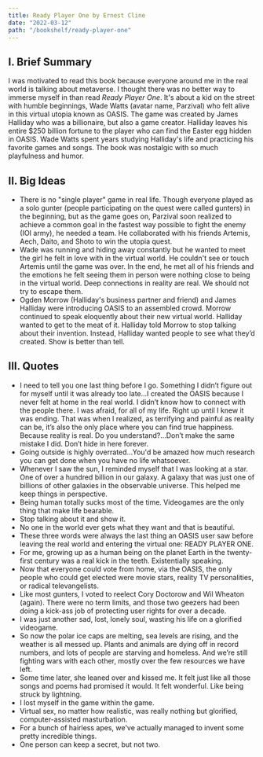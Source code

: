 ```yaml
---
title: Ready Player One by Ernest Cline
date: "2022-03-12"
path: "/bookshelf/ready-player-one"
---
```


## I. Brief Summary
I was motivated to read this book because everyone around me in the real world is talking about metaverse. I thought there was no better way to immerse myself in than read _Ready Player One_. It's about a kid on the street with humble beginnings, Wade Watts (avatar name, Parzival) who felt alive in this virtual utopia known as OASIS. The game was created by James Halliday who was a billionaire, but also a game creator. Halliday leaves his entire $250 billion fortune to the player who can find the Easter egg hidden in OASIS. Wade Watts spent years studying Halliday's life and practicing his favorite games and songs. The book was nostalgic with so much playfulness and humor. 

## II. Big Ideas
- There is no "single player" game in real life. Though everyone played as a solo gunter (people participating on the quest were called gunters) in the beginning, but as the game goes on, Parzival soon realized to achieve a common goal in the fastest way possible to fight the enemy (IOI army), he needed a team. He collaborated with his friends Artemis, Aech, Daito, and Shoto to win the utopia quest.
- Wade was running and hiding away constantly but he wanted to meet the girl he felt in love with in the virtual world. He couldn't see or touch Artemis until the game was over. In the end, he met all of his friends and the emotions he felt seeing them in person were nothing close to being in the virtual world. Deep connections in reality are real. We should not try to escape them.
- Ogden Morrow (Halliday's business partner and friend) and James Halliday were introducing OASIS to an assembled crowd. Morrow continued to speak eloquently about their new virtual world. Halliday wanted to get to the meat of it. Halliday told Morrow to stop talking about their invention. Instead, Halliday wanted people to see what they’d created. Show is better than tell.

## III. Quotes
- I need to tell you one last thing before I go. Something I didn’t figure out for myself until it was already too late...I created the OASIS because I never felt at home in the real world. I didn’t know how to connect with the people there. I was afraid, for all of my life. Right up until I knew it was ending. That was when I realized, as terrifying and painful as reality can be, it’s also the only place where you can find true happiness. Because reality is real. Do you understand?...Don’t make the same mistake I did. Don’t hide in here forever.
- Going outside is highly overrated...You'd be amazed how much research you can get done when you have no life whatsoever.
- Whenever I saw the sun, I reminded myself that I was looking at a star. One of over a hundred billion in our galaxy. A galaxy that was just one of billions of other galaxies in the observable universe. This helped me keep things in perspective.
- Being human totally sucks most of the time. Videogames are the only thing that make life bearable.
- Stop talking about it and show it.
- No one in the world ever gets what they want and that is beautiful.
- These three words were always the last thing an OASIS user saw before leaving the real world and entering the virtual one: READY PLAYER ONE.
- For me, growing up as a human being on the planet Earth in the twenty-first century was a real kick in the teeth. Existentially speaking.
- Now that everyone could vote from home, via the OASIS, the only people who could get elected were movie stars, reality TV personalities, or radical televangelists.
- Like most gunters, I voted to reelect Cory Doctorow and Wil Wheaton (again). There were no term limits, and those two geezers had been doing a kick-ass job of protecting user rights for over a decade.
- I was just another sad, lost, lonely soul, wasting his life on a glorified videogame.
- So now the polar ice caps are melting, sea levels are rising,
and the weather is all messed up. Plants and animals are dying off in record numbers, and lots of people are starving and homeless. And we’re still fighting wars with each other, mostly over the few resources we have left.
- Some time later, she leaned over and kissed me. It felt just like all those songs and poems had promised it would. It felt wonderful. Like being struck by lightning.
- I lost myself in the game within the game.
- Virtual sex, no matter how realistic, was really nothing but glorified, computer-assisted masturbation.
- For a bunch of hairless apes, we've actually managed to invent some pretty incredible things.
- One person can keep a secret, but not two.